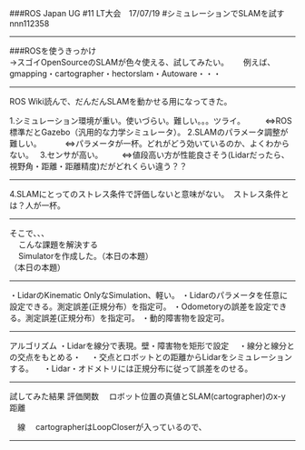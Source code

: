 ###ROS Japan UG #11 LT大会　17/07/19 
#シミュレーションでSLAMを試す
nnn112358

---

###ROSを使うきっかけ   
 →スゴイOpenSourceのSLAMが色々使える、試してみたい。  
 　例えば、  
  gmapping・cartographer・hectorslam・Autoware・・・    

---

ROS Wiki読んで、だんだんSLAMを動かせる用になってきた。  
<div style="text-align: left;">
1.シミュレーション環境が重い。使いづらい。難しい。。。ツライ。  
&nbsp;&nbsp;&nbsp;    ⇔ROS標準だとGazebo（汎用的な力学シミュレータ）。
2.SLAMのパラメータ調整が難しい。  
&nbsp;&nbsp;&nbsp;  　⇔パラメータが一杯。どれがどう効いているのか、よくわからない。    
3.センサが高い。  
&nbsp;&nbsp;&nbsp;  　⇔値段高い方が性能良さそう(Lidarだったら、視野角・距離・距離精度)だがどれくらい違う？？  
</div>

---

<div style="text-align: left;">
4.SLAMにとってのストレス条件で評価しないと意味がない。
  ストレス条件とは？人が一杯。

---

そこで、、、    
&nbsp;&nbsp;&nbsp;  こんな課題を解決する    
&nbsp;&nbsp;&nbsp;  Simulatorを作成した。（本日の本題）  
（本日の本題）  

---



・LidarのKinematic OnlyなSimulation、軽い。
・Lidarのパラメータを任意に設定できる。測定誤差(正規分布）を指定可。
・Odometoryの誤差を設定できる。測定誤差(正規分布）を指定可。
・動的障害物を設定可。

---


アルゴリズム
 ・Lidarを線分で表現。壁・障害物を矩形で設定
　・線分と線分との交点をもとめる・
　・交点とロボットとの距離からLidarをシミュレーションする。
　・Lidar・オドメトリには正規分布に従って誤差をのせる。

---

試してみた結果
評価関数
　ロボット位置の真値とSLAM(cartographer)のx-y 距離

　線
　cartographerはLoopCloserが入っているので、

---

